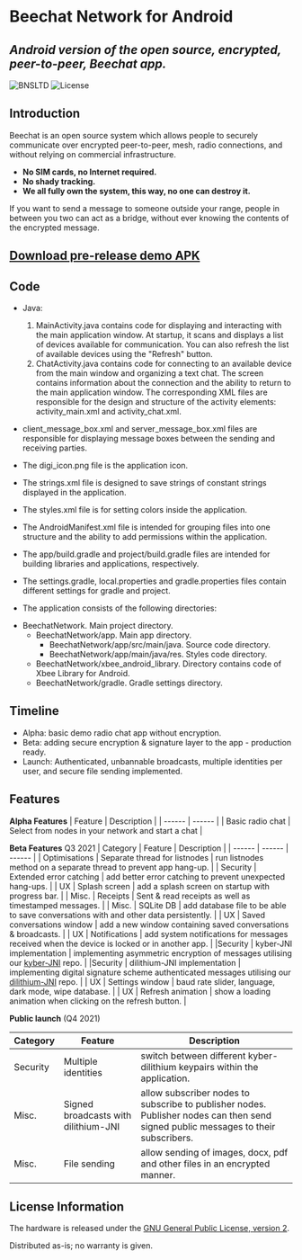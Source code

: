 # Beechat Network for Android
## _Android version of the open source, encrypted, peer-to-peer, Beechat app._

![BNSLTD](https://beechat.network/wp-content/uploads/2021/02/powered-by-1.png)
![License](https://img.shields.io/badge/License-GPLv2-blue)

## Introduction

Beechat is an open source system which allows people to securely communicate over encrypted peer-to-peer, mesh, radio connections, and without relying on commercial infrastructure.

* **No SIM cards, no Internet required.**
* **No shady tracking.**
* **We all fully own the system, this way, no one can destroy it.**

If you want to send a message to someone outside your range, people in between you two can act as a bridge, without ever knowing the contents of the encrypted message.

[Download pre-release demo APK](https://github.com/BeechatNetworkSystemsLtd/BeechatNetwork-Android/releases)
-------------------

Code 
-------------------
* Java: 
    1. MainActivity.java contains code for displaying and interacting with the main application window. At startup, it scans and displays a list of devices available for communication. You can also refresh the list of available devices using the "Refresh" button.
    2. ChatActivity.java contains code for connecting to an available device from the main window and organizing a text chat. The screen contains information about the connection and the ability to return to the main application window.
   The corresponding XML files are responsible for the design and structure of the activity elements: activity_main.xml and activity_chat.xml.

* client_message_box.xml and server_message_box.xml files are responsible for displaying message boxes between the sending and receiving parties.
* The digi_icon.png file is the application icon.
* The strings.xml file is designed to save strings of constant strings displayed in the application.
* The styles.xml file is for setting colors inside the application.
* The AndroidManifest.xml file is intended for grouping files into one structure and the ability to add permissions within the application.
* The app/build.gradle and project/build.gradle files are intended for building libraries and applications, respectively.
* The settings.gradle, local.properties and gradle.properties files contain different settings for gradle and project.
* The application consists of the following directories:
- BeechatNetwork. Main project directory. 
  - BeechatNetwork/app. Main app directory.
    - BeechatNetwork/app/src/main/java. Source code directory.
    - BeechatNetwork/app/main/java/res. Styles code directory.
  - BeechatNetwork/xbee_android_library. Directory contains code of Xbee Library for Android.
  - BeechatNetwork/gradle. Gradle settings directory.

Timeline
-------------------
* Alpha: basic demo radio chat app without encryption.
* Beta: adding secure encryption & signature layer to the app - production ready.
* Launch: Authenticated, unbannable broadcasts, multiple identities per user, and secure file sending implemented.

Features
-------------------
**Alpha Features**
| Feature | Description | 
| ------ | ------ |
| Basic radio chat | Select from nodes in your network and start a chat | 

**Beta Features** Q3 2021
| Category | Feature | Description |
| ------ | ------ | ------ |
| Optimisations | Separate thread for listnodes | run listnodes method on a separate thread to prevent app hang-up. |
| Security | Extended error catching | add better error catching to prevent unexpected hang-ups. |
| UX | Splash screen | add a splash screen on startup with progress bar. |
| Misc. | Receipts | Sent & read receipts as well as timestamped  messages. |
| Misc. | SQLite DB | add database file to be able to save conversations with and other data persistently. |
| UX | Saved conversations window | add a new window containing saved conversations & broadcasts. |
| UX | Notifications | add system notifications for messages received when the device is locked or in another app. |
|Security | kyber-JNI implementation | implementing asymmetric encryption of messages utilising our [kyber-JNI](https://github.com/BeechatNetworkSystemsLtd/kyber-JNI) repo. | 
|Security | dilithium-JNI implementation | implementing digital signature scheme authenticated messages utilising our [dilithium-JNI](https://github.com/BeechatNetworkSystemsLtd/dilithium-JNI) repo. |
| UX | Settings window | baud rate slider, language, dark mode, wipe database. |
| UX | Refresh animation | show a loading animation when clicking on the refresh button. |

__Public launch__ (Q4 2021)

 Category | Feature | Description |
| ------ | ------ | ------ |
|Security | Multiple identities | switch between different kyber-dilithium keypairs within the application. | 
|Misc. | Signed broadcasts with dilithium-JNI | allow subscriber nodes to subscribe to publisher nodes. Publisher nodes can then send signed public messages to their subscribers. | 
|Misc. | File sending | allow sending of images, docx, pdf and other files in an encrypted manner. | 



License Information
-------------------

The hardware is released under the [GNU General Public License, version 2](https://www.gnu.org/licenses/old-licenses/gpl-2.0.en.html).

Distributed as-is; no warranty is given.
